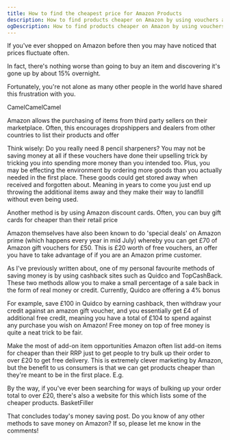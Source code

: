```yaml
---
title: How to find the cheapest price for Amazon Products
description: How to find products cheaper on Amazon by using vouchers and credit boosting techniques.
ogDescription: How to find products cheaper on Amazon by using vouchers and credit boosting techniques.
---
```


If you've ever shopped on Amazon before then you may have noticed that prices fluctuate often.

In fact, there's nothing worse than going to buy an item and discovering it's gone up by about 15% overnight.

Fortunately, you're not alone as many other people in the world have shared this frustration with you.

CamelCamelCamel


Amazon allows the purchasing of items from third party sellers on their marketplace. Often, this encourages dropshippers and dealers from other countries to list their products and offer 

Think wisely: Do you really need 8 pencil sharpeners? You may not be saving money at all if these vouchers have done their upselling trick by tricking you into spending more money than you intended too. Plus, you may be effecting the environment by ordering more goods than you actually needed in the first place. These goods could get stored away when received and forgotten about. Meaning in years to come you just end up throwing the additional items away and they make their way to landfill without even being used.



Another method is by using Amazon discount cards. Often, you can buy gift cards for cheaper than their retail price

Amazon themselves have also been known to do 'special deals' on Amazon prime (which happens every year in mid July) whereby you can get £70 of Amazon gift vouchers for £50. This is £20 worth of free vouchers, an offer you have to take advantage of if you are an Amazon prime customer.

As I've previously written about, one of my personal favourite methods of saving money is by using cashback sites such as Quidco and TopCashBack.
These two methods allow you to make a small percentage of a sale back in the form of real money or credit. Currently, Quidco are offering a 4% bonus 

For example, save £100 in Quidco by earning cashback, then withdraw your credit against an amazon gift voucher, and you essentially get £4 of additional free credit, meaning you have a total of £104 to spend against any purchase you wish on Amazon! Free money on top of free money is quite a neat trick to be fair.

Make the most of add-on item opportunities
Amazon often list add-on items for cheaper than their RRP just to get people to try bulk up their order to over £20 to get free delivery. This is extremely clever marketing by Amazon, but the benefit to us consumers is that we can get products cheaper than they're meant to be in the first place.
E.g.

By the way, if you've ever been searching for ways of bulking up your order total to over £20, there's also a website for this which lists some of the cheaper products.
BasketFiller

That concludes today's money saving post. Do you know of any other methods to save money on Amazon? If so, please let me know in the comments!